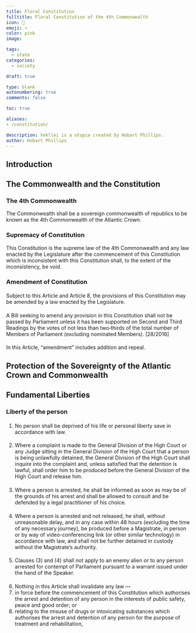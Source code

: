 ```yaml
---
title: Floral Constitution
fulltitle: Floral Constitution of the 4th Commonwealth
icon: 🌸
emoji: ¤
color: pink
image: 

tags: 
  - state
categories:
  - society

draft: true

type: blank
autonumbering: true
comments: false

toc: true

aliases:
- /constitution/

description: Vekllei is a utopia created by Hobart Phillips.
author: Hobart Phillips
---
```


## Introduction

## The Commonwealth and the Constitution

### The 4th Commonwealth
The Commonwealth shall be a sovereign commonwealth of republics to be known as the 4th Commonwealth of the Atlantic Crown.

### Supremacy of Constitution
This Constitution is the supreme law of the 4th Commonwealth and any law enacted by the Legislature after the commencement of this Constitution which is inconsistent with this Constitution shall, to the extent of the inconsistency, be void.

### Amendment of Constitution
#### 
Subject to this Article and Article 8, the provisions of this Constitution may be amended by a law enacted by the Legislature.
#### 
A Bill seeking to amend any provision in this Constitution shall not be passed by Parliament unless it has been supported on Second and Third Readings by the votes of not less than two‑thirds of the total number of Members of Parliament (excluding nominated Members).
[28/2016]
####
In this Article, “amendment” includes addition and repeal.

## Protection of the Sovereignty of the Atlantic Crown and Commonwealth

## Fundamental Liberties

### Liberty of the person
####
1. No person shall be deprived of his life or personal liberty save in accordance with law.
####
2. Where a complaint is made to the General Division of the High Court or any Judge sitting in the General Division of the High Court that a person is being unlawfully detained, the General Division of the High Court shall inquire into the complaint and, unless satisfied that the detention is lawful, shall order him to be produced before the General Division of the High Court and release him.
####
3. Where a person is arrested, he shall be informed as soon as may be of the grounds of his arrest and shall be allowed to consult and be defended by a legal practitioner of his choice.
####
4. Where a person is arrested and not released, he shall, without unreasonable delay, and in any case within 48 hours (excluding the time of any necessary journey), be produced before a Magistrate, in person or by way of video-conferencing link (or other similar technology) in accordance with law, and shall not be further detained in custody without the Magistrate’s authority.
#### 
5. Clauses (3) and (4) shall not apply to an enemy alien or to any person arrested for contempt of Parliament pursuant to a warrant issued under the hand of the Speaker.
####
6. Nothing in this Article shall invalidate any law —
  1. in force before the commencement of this Constitution which authorises the arrest and detention of any person in the interests of public safety, peace and good order; or
  2. relating to the misuse of drugs or intoxicating substances which authorises the arrest and detention of any person for the purpose of treatment and rehabilitation,